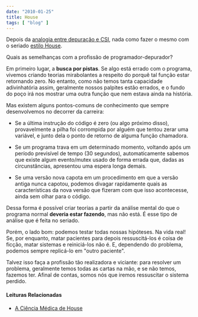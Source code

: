 ```yaml
---
date: "2010-01-25"
title: House
tags: [ "blog" ]
---
```

Depois da [analogia entre depuração e CSI](http://www.caloni.com.br/csi-crashed-server-investigation), nada como fazer o mesmo com o seriado [estilo House](http://pt.wikipedia.org/wiki/House,_M.D.).

Quais as semelhanças com a profissão de programador-depurador?

Em primeiro lugar, a **busca por pistas**. Se algo está errado com o programa, vivemos criando teorias mirabolantes a respeito do porquê tal função estar retornando zero. No entanto, como não temos tanta capacidade adivinhatória assim, geralmente nossos palpites estão errados, e o fundo do poço irá nos mostrar uma outra função que nem estava ainda na história.

Mas existem alguns pontos-comuns de conhecimento que sempre desenvolvemos no decorrer da carreira:

	
  * Se a última instrução do código é zero (ou algo próximo disso), provavelmente a pilha foi corrompida por alguém que tentou zerar uma variável, e junto dela o ponto de retorno de alguma função chamadora.

	
  * Se um programa trava em um determinado momento, voltando após um período previsível de tempo (30 segundos), automaticamente sabemos que existe algum evento/mutex usado de forma errada que, dadas as circunstâncias, apresentou uma espera longa demais.

	
  * Se uma versão nova capota em um procedimento em que a versão antiga nunca capotou, podemos divagar rapidamente quais as características da nova versão que fizeram com que isso acontecesse, ainda sem olhar para o código.

Dessa forma é possível criar teorias a partir da análise mental do que o programa normal **deveria estar fazendo**, mas não está. É esse tipo de análise que é feita no seriado.

Porém, o lado bom: podemos testar todas nossas hipóteses. Na vida real! Se, por enquanto, matar pacientes para depois ressuscitá-los é coisa de ficção, matar sistemas e reiniciá-los não é. E, dependendo do problema, podemos sempre replicá-lo em "outro paciente".

Talvez isso faça a profissão tão realizadora e viciante: para resolver um problema, geralmente temos todas as cartas na mão, e se não temos, fazemos ter. Afinal de contas, somos nós que iremos ressuscitar o sistema perdido.

#### Leituras Relacionadas

	
  * [A Ciência Médica de House ](http://compare.buscape.com.br/categoria?id=3482&lkout=1&kw=ciencia+media+house&site_origem=1293522)

